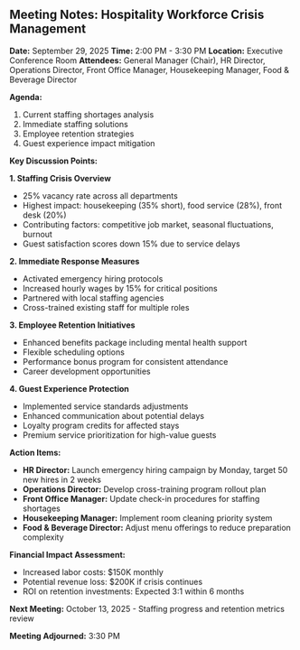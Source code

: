 ## Meeting Notes: Hospitality Workforce Crisis Management

**Date:** September 29, 2025
**Time:** 2:00 PM - 3:30 PM
**Location:** Executive Conference Room
**Attendees:** General Manager (Chair), HR Director, Operations Director, Front Office Manager, Housekeeping Manager, Food & Beverage Director

**Agenda:**
1. Current staffing shortages analysis
2. Immediate staffing solutions
3. Employee retention strategies
4. Guest experience impact mitigation

**Key Discussion Points:**

**1. Staffing Crisis Overview**
- 25% vacancy rate across all departments
- Highest impact: housekeeping (35% short), food service (28%), front desk (20%)
- Contributing factors: competitive job market, seasonal fluctuations, burnout
- Guest satisfaction scores down 15% due to service delays

**2. Immediate Response Measures**
- Activated emergency hiring protocols
- Increased hourly wages by 15% for critical positions
- Partnered with local staffing agencies
- Cross-trained existing staff for multiple roles

**3. Employee Retention Initiatives**
- Enhanced benefits package including mental health support
- Flexible scheduling options
- Performance bonus program for consistent attendance
- Career development opportunities

**4. Guest Experience Protection**
- Implemented service standards adjustments
- Enhanced communication about potential delays
- Loyalty program credits for affected stays
- Premium service prioritization for high-value guests

**Action Items:**
- **HR Director:** Launch emergency hiring campaign by Monday, target 50 new hires in 2 weeks
- **Operations Director:** Develop cross-training program rollout plan
- **Front Office Manager:** Update check-in procedures for staffing shortages
- **Housekeeping Manager:** Implement room cleaning priority system
- **Food & Beverage Director:** Adjust menu offerings to reduce preparation complexity

**Financial Impact Assessment:**
- Increased labor costs: $150K monthly
- Potential revenue loss: $200K if crisis continues
- ROI on retention investments: Expected 3:1 within 6 months

**Next Meeting:** October 13, 2025 - Staffing progress and retention metrics review

**Meeting Adjourned:** 3:30 PM
